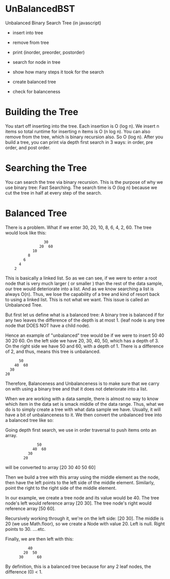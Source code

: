 # UnBalancedBST
Unbalanced Binary Search Tree (in javascript)

  - insert into tree
  - remove from tree
  - print (inorder, preorder, postorder)

  - search for node in tree
  - show how many steps it took for the search

  - create balanced tree
  - check for balanceness


# Building the Tree

You start off inserting into the tree. Each insertion is O (log n). We insert n items so total runtime for inserting n items is O (n log n).
You can also remove from the tree, which is binary recursion also. So O (log n).
After you build a tree, you can print via depth first search in 3 ways: in order, pre order, and post order.

# Searching the Tree

You can search the tree via binary recursion. This is the purpose of why we use binary tree: Fast Searching.
The search time is O (log n) because we cut the tree in half at every step of the search.

# Balanced Tree

There is a problem. What if we enter 30, 20, 10, 8, 6, 4, 2, 60. The tree would look like this:

                     30
                   20  60
                10
              8
            6
          4
        2

This is basically a linked list. So as we can see, if we were to enter a root node that is very much larger ( or smaller ) than the rest of the data sample, our tree would deteriorate into a list. And as we know searching a list is always O(n). Thus, we lose the capability of a tree and kind of resort back to using a linked list. This is not what we want. This issue is called an Unbalanced Tree.

But first let us define what is a balanced tree: A binary tree is balanced if for any two leaves the difference of the depth is at most 1. (leaf node is any tree node that DOES NOT have a child node).

Hence an example of "unbalanced" tree would be if we were to insert 50 40 30 20 60. On the left side we have 20, 30, 40, 50, which has a depth of 3. On the right side we have 50 and 60, with a depth of 1. There is a difference of 2, and thus, means this tree is unbalanced.

          50
        40  60
      30
    20

Therefore, Balanceness and Unbalanceness is to make sure that we carry on with using a binary tree and that it does not deteriorate into a list.

When we are working with a data sample, there is almost no way to know which item in the data set is smack middle of the data range. Thus, what we do is to simply create a tree with what data sample we have. Usually, it will have a bit of unbalanceness to it. We then convert the unbalanced tree into a balanced tree like so:

Going depth first search, we use in order traversal to push items onto an array.

                  50
                40  60
              30
            20

will be converted to array [20 30 40 50 60]

Then we build a tree with this array using the middle element as the node, then have the left points to the left side of the middle element. Similarly, point the right to the right side of the middle element.

In our example, we create a tree node and its value would be 40. The tree node's left would reference array [20 30]. The tree node's right would reference array [50 60].

Recursively working through it, we're on the left side: [20 30]. The middle is 20 (we use Math.floor), so we create a Node with value 20. Left is null. Right points to 30. ....etc.

Finally, we are then left with this:

              40
            20  50   
          30      60

By definition, this is a balanced tree because for any 2 leaf nodes, the difference (0) < 1.
